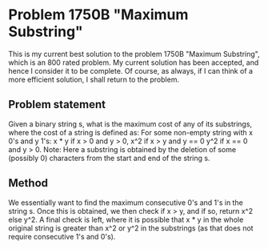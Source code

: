 # Problem 1750B "Maximum Substring"

This is my current best solution to the problem 1750B "Maximum Substring", which is an 800 rated problem. My current solution has been accepted, and hence I consider it to be complete. Of course, as always, if I can think of a more efficient solution, I shall return to the problem. 

## Problem statement
Given a binary string s, what is the maximum cost of any of its substrings, where the cost of a string is defined as:
For some non-empty string with x 0's and y 1's: x * y if x > 0 and y > 0, x^2 if x > y and y == 0 y^2 if x == 0 and y > 0. Note: Here a substring is obtained by the deletion of some (possibly 0) characters from the start and end of the string s.

## Method
We essentially want to find the maximum consecutive 0's and 1's in the string s. Once this is obtained, we then check if x > y, and if so, return x^2 else y^2. A final check is left, where it is possible that x * y in the whole original string is greater than x^2 or y^2 in the substrings (as that does not require consecutive 1's and 0's).